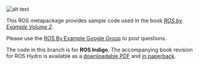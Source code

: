 ![alt text](http://www.pirobot.org/images/RBXv2Cover.png)

This ROS metapackage provides sample code used in the book [*ROS by Example Volume 2*](http://www.lulu.com/shop/r-patrick-goebel/ros-by-example-volume-2-indigo/ebook/product-22251662.html).

Please use the [ROS By Example Google Group](https://groups.google.com/forum/#!forum/ros-by-example) to post questions.

The code in this branch is for **ROS Indigo**.  The accompanying book revision for ROS Hydro is available as a [downloadable PDF](http://www.lulu.com/shop/r-patrick-goebel/ros-by-example-volume-2-indigo/ebook/product-22251662.html) and [in paperback](http://www.lulu.com/shop/r-patrick-goebel/ros-by-example-volume-2-indigo/paperback/product-22382353.html).

